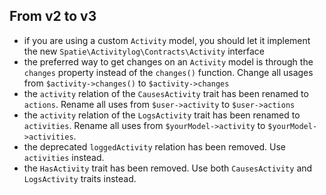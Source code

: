 ## From v2 to v3

- if you are using a custom `Activity` model, you should let it implement the new `Spatie\Activitylog\Contracts\Activity` interface
- the preferred way to get changes on an `Activity` model is through the `changes` property instead of the `changes()` function. Change all usages from
`$activity->changes()` to `$activity->changes`
- the `activity` relation of the `CausesActivity` trait has been renamed to `actions`.  Rename all uses from `$user->activity` to `$user->actions`
- the `activity` relation of the `LogsActivity` trait has been renamed to `activities`. Rename all uses from `$yourModel->activity` to `$yourModel->activities`.
- the deprecated `loggedActivity` relation has been removed. Use `activities` instead.
- the `HasActivity` trait has been removed. Use both `CausesActivity` and `LogsActivity` traits instead.